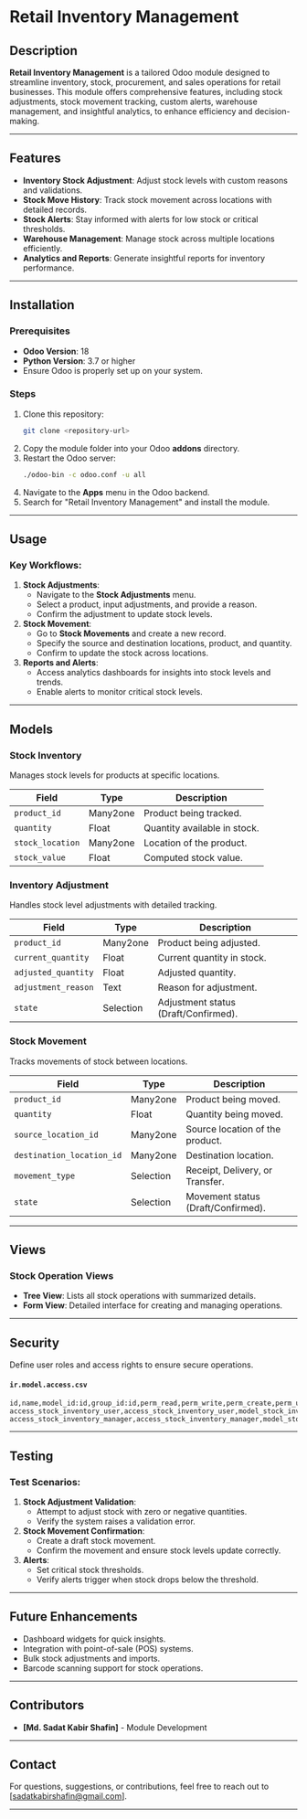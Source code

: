# Retail Inventory Management

## Description
**Retail Inventory Management** is a tailored Odoo module designed to streamline inventory, stock, procurement, and sales operations for retail businesses. This module offers comprehensive features, including stock adjustments, stock movement tracking, custom alerts, warehouse management, and insightful analytics, to enhance efficiency and decision-making.

---

## Features
- **Inventory Stock Adjustment**: Adjust stock levels with custom reasons and validations.
- **Stock Move History**: Track stock movement across locations with detailed records.
- **Stock Alerts**: Stay informed with alerts for low stock or critical thresholds.
- **Warehouse Management**: Manage stock across multiple locations efficiently.
- **Analytics and Reports**: Generate insightful reports for inventory performance.

---

## Installation

### Prerequisites
- **Odoo Version**: 18
- **Python Version**: 3.7 or higher
- Ensure Odoo is properly set up on your system.

### Steps
1. Clone this repository:
   ```bash
   git clone <repository-url>
   ```
2. Copy the module folder into your Odoo **addons** directory.
3. Restart the Odoo server:
   ```bash
   ./odoo-bin -c odoo.conf -u all
   ```
4. Navigate to the **Apps** menu in the Odoo backend.
5. Search for "Retail Inventory Management" and install the module.

---

## Usage

### Key Workflows:
1. **Stock Adjustments**:
   - Navigate to the **Stock Adjustments** menu.
   - Select a product, input adjustments, and provide a reason.
   - Confirm the adjustment to update stock levels.
2. **Stock Movement**:
   - Go to **Stock Movements** and create a new record.
   - Specify the source and destination locations, product, and quantity.
   - Confirm to update the stock across locations.
3. **Reports and Alerts**:
   - Access analytics dashboards for insights into stock levels and trends.
   - Enable alerts to monitor critical stock levels.

---

## Models

### Stock Inventory
Manages stock levels for products at specific locations.

| Field                 | Type      | Description                     |
|-----------------------|-----------|---------------------------------|
| `product_id`          | Many2one  | Product being tracked.          |
| `quantity`            | Float     | Quantity available in stock.    |
| `stock_location`      | Many2one  | Location of the product.        |
| `stock_value`         | Float     | Computed stock value.           |

### Inventory Adjustment
Handles stock level adjustments with detailed tracking.

| Field                 | Type      | Description                     |
|-----------------------|-----------|---------------------------------|
| `product_id`          | Many2one  | Product being adjusted.         |
| `current_quantity`    | Float     | Current quantity in stock.      |
| `adjusted_quantity`   | Float     | Adjusted quantity.              |
| `adjustment_reason`   | Text      | Reason for adjustment.          |
| `state`               | Selection | Adjustment status (Draft/Confirmed). |

### Stock Movement
Tracks movements of stock between locations.

| Field                 | Type      | Description                     |
|-----------------------|-----------|---------------------------------|
| `product_id`          | Many2one  | Product being moved.            |
| `quantity`            | Float     | Quantity being moved.           |
| `source_location_id`  | Many2one  | Source location of the product. |
| `destination_location_id` | Many2one | Destination location.        |
| `movement_type`       | Selection | Receipt, Delivery, or Transfer. |
| `state`               | Selection | Movement status (Draft/Confirmed). |

---

## Views

### Stock Operation Views
- **Tree View**: Lists all stock operations with summarized details.
- **Form View**: Detailed interface for creating and managing operations.

---

## Security
Define user roles and access rights to ensure secure operations.

#### `ir.model.access.csv`
```csv
id,name,model_id:id,group_id:id,perm_read,perm_write,perm_create,perm_unlink
access_stock_inventory_user,access_stock_inventory_user,model_stock_inventory,base.group_user,1,0,0,0
access_stock_inventory_manager,access_stock_inventory_manager,model_stock_inventory,base.group_system,1,1,1,1
```

---

## Testing

### Test Scenarios:
1. **Stock Adjustment Validation**:
   - Attempt to adjust stock with zero or negative quantities.
   - Verify the system raises a validation error.
2. **Stock Movement Confirmation**:
   - Create a draft stock movement.
   - Confirm the movement and ensure stock levels update correctly.
3. **Alerts**:
   - Set critical stock thresholds.
   - Verify alerts trigger when stock drops below the threshold.

---

## Future Enhancements
- Dashboard widgets for quick insights.
- Integration with point-of-sale (POS) systems.
- Bulk stock adjustments and imports.
- Barcode scanning support for stock operations.

---


## Contributors
- **[Md. Sadat Kabir Shafin]** - Module Development

---

## Contact
For questions, suggestions, or contributions, feel free to reach out to [sadatkabirshafin@gmail.com].

---
